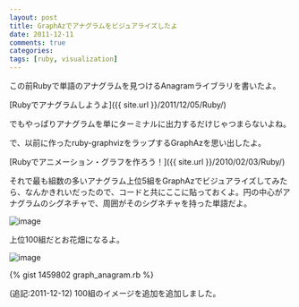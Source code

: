 ```yaml
---
layout: post
title: GraphAzでアナグラムをビジュアライズしたよ
date: 2011-12-11
comments: true
categories:
tags: [ruby, visualization]
---
```


この前Rubyで単語のアナグラムを見つけるAnagramライブラリを書いたよ。

[Rubyでアナグラムしようよ]({{ site.url }}/2011/12/05/Ruby/)

でもやっぱりアナグラムを単にターミナルに出力するだけじゃつまらないよね。

で、以前に作ったruby-graphvizをラップするGraphAzを思い出したよ。

[Rubyでアニメーション・グラフを作ろう！]({{ site.url }}/2010/02/03/Ruby/)

それで最も組数の多いアナグラム上位5組をGraphAzでビジュアライズしてみたら、なんかきれいだったので、コードと共にここに貼っておくよ。円の中心がアナグラムのシグネチャで、周囲がそのシグネチャを持った単語だよ。

![image](http://img.f.hatena.ne.jp/images/fotolife/k/keyesberry/20111211/20111211192807.png)


上位100組だとお花畑になるよ。

![image](http://img.f.hatena.ne.jp/images/fotolife/k/keyesberry/20111212/20111212000354.png)


{% gist 1459802 graph_anagram.rb %}


(追記:2011-12-12) 100組のイメージを追加を追加しました。
